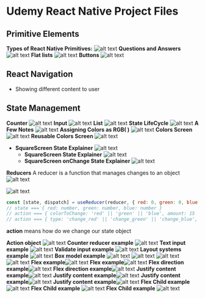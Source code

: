 # Udemy React Native Project Files

## Primitive Elements

**Types of React Native Primitives:**
![alt text](./Readme-Images/primitives.png "React Native Primitives")
**Questions and Answers**
![alt text](./Readme-Images/q-a.png "Questions and Answers")
**Flat lists**
![alt text](./Readme-Images/flat-list.png "Flat list")
**Buttons**
![alt text](./Readme-Images/button.png "Flat list")

## React Navigation

- Showing different content to user

## State Management

**Counter**
![alt text](./Readme-Images/state.png "Counter")
**Input**
![alt text](./Readme-Images/state-2.png "Input")
**List**
![alt text](./Readme-Images/state-3.png "List")
**State LifeCycle**
![alt text](./Readme-Images/state-4.png "State Life cyle")
**A Few Notes**
![alt text](./Readme-Images/state-5.png "Notes")
**Assigning Colors as RGB( )**
![alt text](./Readme-Images/state-6.png "Colors")
**Colors Screen**
![alt text](./Readme-Images/state-7.png "Colors Screen")
**Reusable Colors Screen**
![alt text](./Readme-Images/reusable-colors.png "Reusable Colors Screen")

- **SquareScreen State Explainer** ![alt text](./Readme-Images/square-state.png "Square State Explainer")
  - **SquareScreen State Explainer** ![alt text](./Readme-Images/square-state-2.png "Square State Explainer")
  - **SquareScreen onChange State Explainer** ![alt text](./Readme-Images/square-state-3.png "Square State Explainer")

**Reducers**
A reducer is a function that manages changes to an object
![alt text](./Readme-Images/reducer.png "Reducers")

![alt text](./Readme-Images/reducer2.png "Reducers")

```javascript
const [state, dispatch] = useReducer(reducer, { red: 0, green: 0, blue: 0 });
// state === { red: number, green: number, blue: number }
// action === { colorToChange: 'red' || 'green' || 'blue', amount: 15 || -15}
// action === { type: 'change_red' || 'change_green' || 'change_blue', payload: 15 || -15}
```

**action** means how do we change our state object

**Action object** ![alt text](./Readme-Images/action.png "Actions")
**Counter reducer example** ![alt text](./Readme-Images/counter-reduce.png "Counter reducer example")
**Text input example** ![alt text](./Readme-Images/text-input.png "Text input")
**Validate input example** ![alt text](./Readme-Images/validate-input.png "Validate input")
**Layout systems example** ![alt text](./Readme-Images/layout.png "Layout")
**Box model example** ![alt text](./Readme-Images/box-model.png "Box model")
![alt text](./Readme-Images/box-model-2.png "Box model")
![alt text](./Readme-Images/box-model-3.png "Box model")
![alt text](./Readme-Images/shortcuts.png "Box model")
**Flex example**![alt text](./Readme-Images/flex.png "Flex model")
**Flex example**![alt text](./Readme-Images/flex-2.png "Flex model")
**Flex direction example**![alt text](./Readme-Images/flex-3.png "Flex direction model")
**Flex direction example**![alt text](./Readme-Images/flex-4.png "Flex direction model")
**Justify content example**![alt text](./Readme-Images/justify-content.png "Justify content example")
**Justify content example**![alt text](./Readme-Images/justify-content-2.png "Justify content example")
**Justify content example**![alt text](./Readme-Images/justify-content-3.png "Justify content example")
**Justify content example**![alt text](./Readme-Images/justify-content-4.png "Justify content example")
**Flex Child example** ![alt text](./Readme-Images/flex-child-2.png "Flex child content example")
**Flex Child example** ![alt text](./Readme-Images/flex-child-3.png "Flex child content example")
**Flex Child example** ![alt text](./Readme-Images/flex-child-4.png "Flex child content example")
